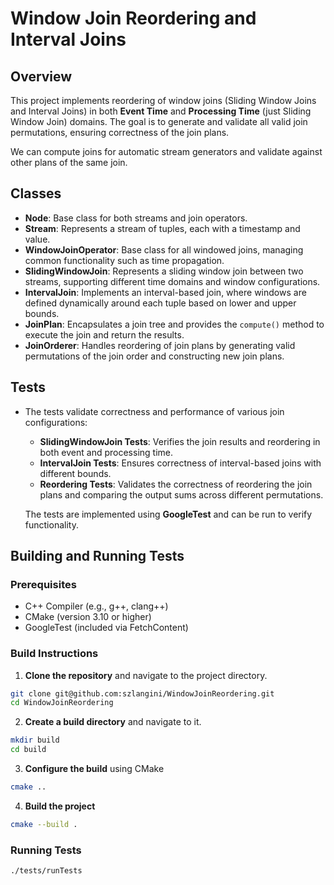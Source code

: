 # Window Join Reordering and Interval Joins

## Overview

This project implements reordering of window joins (Sliding Window Joins and Interval Joins) in both **Event Time** and **Processing Time** (just Sliding Window Join) domains. The goal is to generate and validate all valid join permutations, ensuring correctness of the join plans.

We can compute joins for automatic stream generators and validate against other plans of the same join.

## Classes

- **Node**: Base class for both streams and join operators.
- **Stream**: Represents a stream of tuples, each with a timestamp and value.
- **WindowJoinOperator**: Base class for all windowed joins, managing common functionality such as time propagation.
- **SlidingWindowJoin**: Represents a sliding window join between two streams, supporting different time domains and window configurations.
- **IntervalJoin**: Implements an interval-based join, where windows are defined dynamically around each tuple based on lower and upper bounds.
- **JoinPlan**: Encapsulates a join tree and provides the `compute()` method to execute the join and return the results.
- **JoinOrderer**: Handles reordering of join plans by generating valid permutations of the join order and constructing new join plans.

## Tests

- The tests validate correctness and performance of various join configurations:
  - **SlidingWindowJoin Tests**: Verifies the join results and reordering in both event and processing time.
  - **IntervalJoin Tests**: Ensures correctness of interval-based joins with different bounds.
  - **Reordering Tests**: Validates the correctness of reordering the join plans and comparing the output sums across different permutations.
  
  The tests are implemented using **GoogleTest** and can be run to verify functionality.

## Building and Running Tests

### Prerequisites
- C++ Compiler (e.g., g++, clang++)
- CMake (version 3.10 or higher)
- GoogleTest (included via FetchContent)

### Build Instructions

1. **Clone the repository** and navigate to the project directory.
```bash
git clone git@github.com:szlangini/WindowJoinReordering.git
cd WindowJoinReordering
```

2. **Create a build directory** and navigate to it.
```bash
mkdir build
cd build
```


3. **Configure the build** using CMake
```bash
cmake ..
```

4. **Build the project**
```bash
cmake --build .
```

### Running Tests
```bash
./tests/runTests
```

